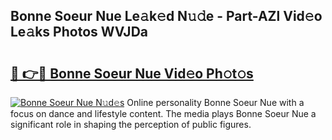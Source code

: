 ## Bonne Soeur Nue Le𝚊k𝚎d N𝚞𝚍e - Part-AZl Vid𝚎o Le𝚊ks Photos WVJDa

# <h2><a href="http://fb5z9zf.evod.top/?m=Bonne+Soeur+Nue">🔗 👉🔴 Bonne Soeur Nue Vid𝚎o Ph𝚘t𝚘s</a></h2>

[![Bonne Soeur Nue N𝚞d𝚎s](https://i.imgur.com/8V9OHl7.gif)](http://fb5z9zf.evod.top/?m=Bonne+Soeur+Nue)
Online personality Bonne Soeur Nue with a focus on dance and lifestyle content. The media plays Bonne Soeur Nue a significant role in shaping the perception of public figures. 
